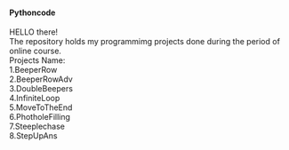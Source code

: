 #### Pythoncode
HELLO there!\
The repository holds my programmimg projects done during the period of online course.\
Projects Name:\
1.BeeperRow\
2.BeeperRowAdv\
3.DoubleBeepers\
4.InfiniteLoop\
5.MoveToTheEnd\
6.PhotholeFilling\
7.Steeplechase\
8.StepUpAns
